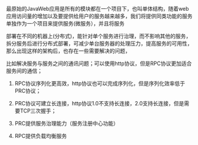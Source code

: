 最原始的JavaWeb应用是所有的模块都在一个项目下，也叫单体结构，随着web应用访问量的增加以及要提供给用户的服务越来越多，我们将提供同类功能的服务单独作为一个项目来提供服务(微服务），并且将服务

部署在不同的机器上(分布式)，能针对单个服务进行治理，而不影响其他的服务，拆分服务后进行分布式部署，可减少单台服务器的处理压力，提高服务的可用性，那么出现这样的架构后，也存在一些需要解决的问题，

比如解决服务与服务之间的通讯问题；可以使用http协议，但是RPC协议更加适合服务间的通信；


1. RPC协议序列化更高效，http协议也可以完成序列化，但是序列化效率低于PRC协议；

2. PRC协议可建立长连接，http协议1.0不支持长连接，2.0支持长连接，但是需要TCP三次握手；

3. PRC提供服务治理能力（服务注册中心功能）

4. RPC提供负载均衡服务

